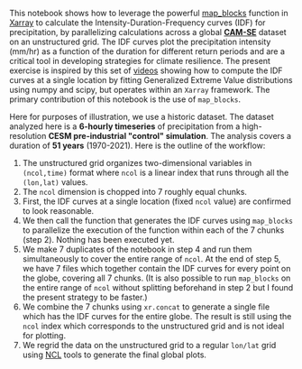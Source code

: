 This notebook shows how to leverage the powerful [map_blocks](https://docs.xarray.dev/en/stable/generated/xarray.map_blocks.html) function in [Xarray](https://docs.xarray.dev/en/stable/index.html) to calculate the Intensity-Duration-Frequency curves (IDF) for precipitation, by parallelizing calculations across a global [**CAM-SE**](https://journals.sagepub.com/doi/10.1177/1094342011428142) dataset on an unstructured grid. The IDF curves plot the precipitation intensity (mm/hr) as a function of the duration for different return periods and are a critical tool in developing strategies for climate resilience. The present exercise is inspired by this set of [videos](https://www.youtube.com/watch?v=FItPMwK4K1o) showing how to compute the IDF curves at a single location by fitting Generalized Extreme Value distributions using numpy and scipy, but operates within an `Xarray` framework. The primary contribution of this notebook is the use of `map_blocks`.

 Here for purposes of illustration, we use a historic dataset. The dataset analyzed here is a **6-hourly timeseries** of precipitation from a high-resolution **CESM pre-industrial "control" simulation**. The analysis covers a duration of **51 years** (1970-2021). Here is the  outline of the workflow:

1. The unstructured grid organizes two-dimensional variables in `(ncol,time)` format where `ncol` is a linear index that runs through all the `(lon,lat)` values. 
2. The `ncol` dimension is chopped into 7 roughly equal chunks.
3. First, the IDF curves at a single location (fixed `ncol` value) are confirmed to look reasonable.
4. We then call the function that generates the IDF curves using `map_blocks` to parallelize the execution of the function within each of the 7 chunks (step 2). Nothing has been executed  yet.
5. We make 7 duplicates of the notebook in step 4 and run them simultaneously to cover the entire range of `ncol`. At the end of step 5, we have 7 files which together contain the IDF curves for every point on the globe, covering all 7 chunks. (It is also possible to run `map_blocks` on the entire range of `ncol` without splitting beforehand in step 2 but I found the present strategy to be faster.)
6. We combine the 7 chunks using `xr.concat` to generate a single file which has the IDF curves for the entire globe. The result is still using the `ncol` index which corresponds to the unstructured grid and is not ideal for plotting. 
7. We regrid the data on the unstructured grid to a regular `lon/lat` grid using [NCL](https://www.ncl.ucar.edu/) tools to generate the final global plots.
